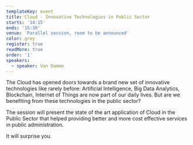 ```yaml
---
templateKey: event
title: Cloud - Innovative Technologies in Public Sector
starts: '14:15'
ends: '15:30'
venue: 'Parallel session, room to be announced'
color: grey
register: true
readMore: true
order: '1'
speakers:
  - speaker: Van Damme
---
```

The Cloud has opened doors towards a brand new set of innovative technologies like rarely before: Artificial Intelligence, Big Data Analytics, Blockchain, Internet of Things are now part of our daily lives. But are we benefiting from these technologies in the public sector? 

The session will present the state of the art application of Cloud in the Public Sector that helped providing better and more cost effective services in public administration. 

It will surprise you.
